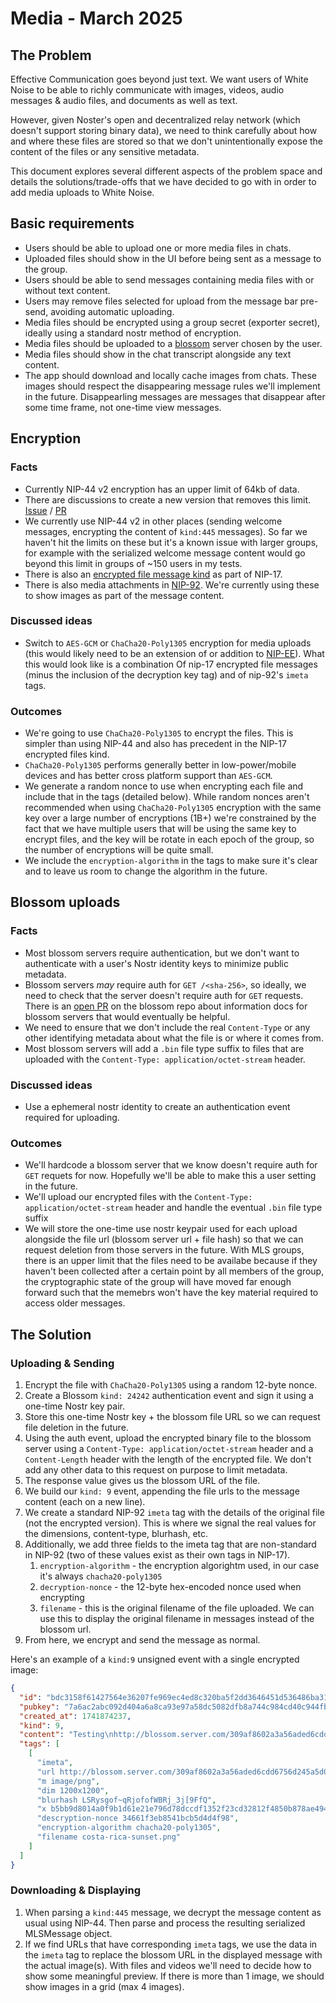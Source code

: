 # Media - March 2025

## The Problem

Effective Communication goes beyond just text. We want users of White Noise to be able to richly communicate with images, videos, audio messages & audio files, and documents as well as text.

However, given Noster's open and decentralized relay network (which doesn't support storing binary data), we need to think carefully about how and where these files are stored so that we don't unintentionally expose the content of the files or any sensitive metadata.

This document explores several different aspects of the problem space and details the solutions/trade-offs that we have decided to go with in order to add media uploads to White Noise.

## Basic requirements

- Users should be able to upload one or more media files in chats.
- Uploaded files should show in the UI before being sent as a message to the group.
- Users should be able to send messages containing media files with or without text content.
- Users may remove files selected for upload from the message bar pre-send, avoiding automatic uploading.
- Media files should be encrypted using a group secret (exporter secret), ideally using a standard nostr method of encryption.
- Media files should be uploaded to a [blossom](https://github.com/hzrd149/blossom) server chosen by the user.
- Media files should show in the chat transcript alongside any text content.
- The app should download and locally cache images from chats. These images should respect the disappearing message rules we'll implement in the future. Disappearling messages are messages that disappear after some time frame, not one-time view messages.

## Encryption

### Facts

- Currently NIP-44 v2 encryption has an upper limit of 64kb of data.
- There are discussions to create a new version that removes this limit. [Issue](https://github.com/nostr-protocol/nips/issues/1712) / [PR](https://github.com/nostr-protocol/nips/pull/1838)
- We currently use NIP-44 v2 in other places (sending welcome messages, encrypting the content of `kind:445` messages). So far we haven't hit the limits on these but it's a known issue with larger groups, for example with the serialized welcome message content would go beyond this limit in groups of ~150 users in my tests.
- There is also an [encrypted file message kind](https://github.com/nostr-protocol/nips/blob/master/17.md#file-message-kind) as part of NIP-17.
- There is also media attachments in [NIP-92](https://github.com/nostr-protocol/nips/blob/master/92.md). We're currently using these to show images as part of the message content.

### Discussed ideas

- Switch to `AES-GCM` or `ChaCha20-Poly1305` encryption for media uploads (this would likely need to be an extension of or addition to [NIP-EE](https://github.com/nostr-protocol/nips/pull/1427)). What this would look like is a combination Of nip-17 encrypted file messages (minus the inclusion of the decryption key tag) and of nip-92's `imeta` tags.

### Outcomes

- We're going to use `ChaCha20-Poly1305` to encrypt the files. This is simpler than using NIP-44 and also has precedent in the NIP-17 encrypted files kind.
- `ChaCha20-Poly1305` performs generally better in low-power/mobile devices and has better cross platform support than `AES-GCM`.
- We generate a random nonce to use when encrypting each file and include that in the tags (detailed below). While random nonces aren't recommended when using `ChaCha20-Poly1305` encryption with the same key over a large number of encryptions (1B+) we're constrained by the fact that we have multiple users that will be using the same key to encrypt files, and the key will be rotate in each epoch of the group, so the number of encryptions will be quite small.
- We include the `encryption-algorithm` in the tags to make sure it's clear and to leave us room to change the algorithm in the future.

## Blossom uploads

### Facts

- Most blossom servers require authentication, but we don't want to authenticate with a user's Nostr identity keys to minimize public metadata.
- Blossom servers _may_ require auth for `GET /<sha-256>`, so ideally, we need to check that the server doesn't require auth for `GET` requests. There is an [open PR](https://github.com/hzrd149/blossom/pull/58) on the blossom repo about information docs for blossom servers that would eventually be helpful.
- We need to ensure that we don't include the real `Content-Type` or any other identifying metadata about what the file is or where it comes from.
- Most blossom servers will add a `.bin` file type suffix to files that are uploaded with the `Content-Type: application/octet-stream` header.

### Discussed ideas

- Use a ephemeral nostr identity to create an authentication event required for uploading.

### Outcomes

- We'll hardcode a blossom server that we know doesn't require auth for `GET` requets for now. Hopefully we'll be able to make this a user setting in the future.
- We'll upload our encrypted files with the `Content-Type: application/octet-stream` header and handle the eventual `.bin` file type suffix
- We will store the one-time use nostr keypair used for each upload alongside the file url (blossom server url + file hash) so that we can request deletion from those servers in the future. With MLS groups, there is an upper limit that the files need to be availabe because if they haven't been collected after a certain point by all members of the group, the cryptographic state of the group will have moved far enough forward such that the memebrs won't have the key material required to access older messages.

## The Solution

### Uploading & Sending

1. Encrypt the file with `ChaCha20-Poly1305` using a random 12-byte nonce.
1. Create a Blossom `kind: 24242` authentication event and sign it using a one-time Nostr key pair.
1. Store this one-time Nostr key + the blossom file URL so we can request file deletion in the future.
1. Using the auth event, upload the encrypted binary file to the blossom server using a `Content-Type: application/octet-stream` header and a `Content-Length` header with the length of the encrypted file. We don't add any other data to this request on purpose to limit metadata.
1. The response value gives us the blossom URL of the file.
1. We build our `kind: 9` event, appending the file urls to the message content (each on a new line).
1. We create a standard NIP-92 `imeta` tag with the details of the original file (not the encrypted version). This is where we signal the real values for the dimensions, content-type, blurhash, etc.
1. Additionally, we add three fields to the imeta tag that are non-standard in NIP-92 (two of these values exist as their own tags in NIP-17).
   1. `encryption-algorithm` - the encryption algorightm used, in our case it's always `chacha20-poly1305`
   1. `decryption-nonce` - the 12-byte hex-encoded nonce used when encrypting
   1. `filename` - this is the original filename of the file uploaded. We can use this to display the original filename in messages instead of the blossom url.
1. From here, we encrypt and send the message as normal.

Here's an example of a `kind:9` unsigned event with a single encrypted image:

```json
{
  "id": "bdc3158f61427564e36207fe969ec4ed8c320ba5f2dd3646451d536486ba31f9",
  "pubkey": "7a6ac2abc092d404a6a8ca93e97a58dc5082dfb8a744c984cd40c944fb6d6574",
  "created_at": 1741874237,
  "kind": 9,
  "content": "Testing\nhttp://blossom.server.com/309af8602a3a56aded6cdd6756d245a5d0731483f362e976f526c6de2daa7391.bin",
  "tags": [
    [
      "imeta",
      "url http://blossom.server.com/309af8602a3a56aded6cdd6756d245a5d0731483f362e976f526c6de2daa7391.bin",
      "m image/png",
      "dim 1200x1200",
      "blurhash LSRysgof~qRjofofWBRj_3j[9FfQ",
      "x b5bb9d8014a0f9b1d61e21e796d78dccdf1352f23cd32812f4850b878ae4944c", // The sha-256 hash of the original file, not the encyrpted blob
      "descryption-nonce 34661f3eb8541bcb5d4d4f98",
      "encryption-algorithm chacha20-poly1305",
      "filename costa-rica-sunset.png"
    ]
  ]
}
```

### Downloading & Displaying

1. When parsing a `kind:445` message, we decrypt the message content as usual using NIP-44. Then parse and process the resulting serialized MLSMessage object.
1. If we find URLs that have corresponding `imeta` tags, we use the data in the `imeta` tag to replace the blossom URL in the displayed message with the actual image(s). With files and videos we'll need to decide how to show some meaningful preview. If there is more than 1 image, we should show images in a grid (max 4 images).
